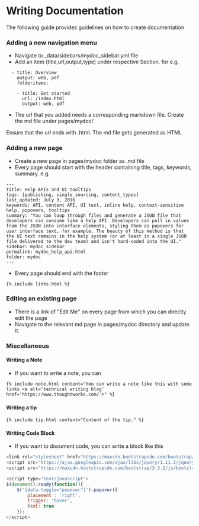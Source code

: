 # Writing Documentation
The following guide provides guidelines on how to create documentation

### Adding a new navigation menu
* Navigate to _data/sidebars/mydoc_sidebar.yml file
* Add an item (title,url,output,type) under respective Section.  for e.g.
```
  - title: Overview
    output: web, pdf
    folderitems:

    - title: Get started
      url: /index.html
      output: web, pdf
```
* The url that you added needs a corresponding markdown file.  Create the md file under pages/mydoc/

Ensure that the url ends with .html.  The md file gets generated as HTML  

### Adding a new page
* Create a new page in pages/mydoc folder as .md file
* Every page should start with the header containing title, tags, keywords, summary.  e.g.
```
---
title: Help APIs and UI tooltips
tags: [publishing, single_sourcing, content_types]
last_updated: July 3, 2016
keywords: API, content API, UI text, inline help, context-sensitive help, popovers, tooltips
summary: "You can loop through files and generate a JSON file that developers can consume like a help API. Developers can pull in values from the JSON into interface elements, styling them as popovers for user interface text, for example. The beauty of this method is that the UI text remains in the help system (or at least in a single JSON file delivered to the dev team) and isn't hard-coded into the UI."
sidebar: mydoc_sidebar
permalink: mydoc_help_api.html
folder: mydoc
---
```
* Every page should end with the footer
```
{% include links.html %}
```


### Editing an existing page
* There is a link of "Edit Me" on every page from which you can directly edit the page
* Navigate to the relevant md page in pages/mydoc directory and update it.

### Miscellaneous

#### Writing a Note
* If you want to write a note, you can 
```
{% include note.html content="You can write a note like this with some links <a alt='technical writing blog' href='https://www.thoughtworks.com/'>" %}
```

#### Writing a tip
```
{% include tip.html content="Content of the tip." %}
```

#### Writing Code Block
* If you want to document code, you can write a block like this

```js
<link rel="stylesheet" href="https://maxcdn.bootstrapcdn.com/bootstrap/3.3.2/css/bootstrap.min.css">
<script src="https://ajax.googleapis.com/ajax/libs/jquery/1.11.2/jquery.min.js"></script>
<script src="https://maxcdn.bootstrapcdn.com/bootstrap/3.3.2/js/bootstrap.min.js"></script>

<script type="text/javascript">
$(document).ready(function(){
    $('[data-toggle="popover"]').popover({
        placement : 'right',
        trigger: 'hover',
        html: true
    });
</script>
```

